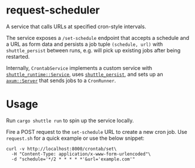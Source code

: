 # request-scheduler

A service that calls URLs at specified cron-style intervals.

The service exposes a `/set-schedule` endpoint that accepts a schedule and a URL
as form data and persists a job tuple `(schedule, url)` with `shuttle_persist` 
between runs, e.g. will pick up existing jobs after being restarted.

Internally, `CrontabService` implements a custom service with
[`shuttle_runtime::Service`](https://docs.shuttle.rs/examples/custom-service),
uses [`shuttle_persist`](https://docs.shuttle.rs/resources/shuttle-persist),
and sets up an [`axum::Server`](https://github.com/tokio-rs/axum) that sends 
jobs to a `CronRunner`.

# Usage
Run `cargo shuttle run` to spin up the service locally.

Fire a POST request to the `set-schedule` URL to create a new cron job. Use 
`request.sh` for a quick example or use the below snippet:

```
curl -v http://localhost:8000/crontab/set\
  -H "Content-Type: application/x-www-form-urlencoded"\
  -d "schedule='*/2 * * * * *'&url='example.com'"
```
